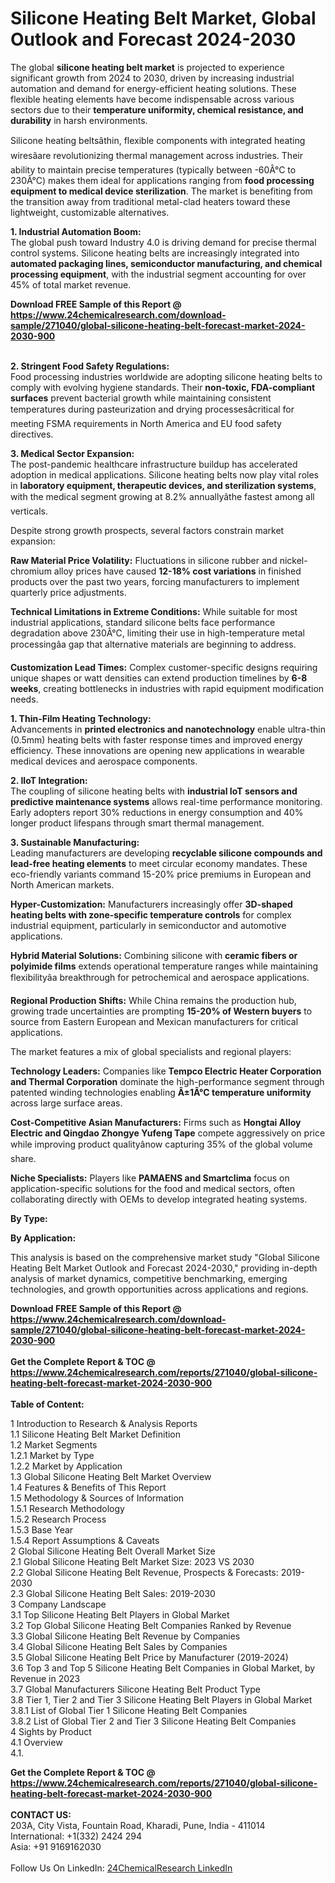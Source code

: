 <h1>Silicone Heating Belt Market, Global Outlook and Forecast 2024-2030</h1><p>The global <strong>silicone heating belt market</strong> is projected to experience significant growth from 2024 to 2030, driven by increasing industrial automation and demand for energy-efficient heating solutions. These flexible heating elements have become indispensable across various sectors due to their <strong>temperature uniformity, chemical resistance, and durability</strong> in harsh environments.</p><p>Silicone heating beltsâthin, flexible components with integrated heating wiresâare revolutionizing thermal management across industries. Their ability to maintain precise temperatures (typically between -60Â°C to 230Â°C) makes them ideal for applications ranging from <strong>food processing equipment to medical device sterilization</strong>. The market is benefiting from the transition away from traditional metal-clad heaters toward these lightweight, customizable alternatives.</p><p><strong>1. Industrial Automation Boom:</strong><br>
The global push toward Industry 4.0 is driving demand for precise thermal control systems. Silicone heating belts are increasingly integrated into <strong>automated packaging lines, semiconductor manufacturing, and chemical processing equipment</strong>, with the industrial segment accounting for over 45% of total market revenue.</p><div><b>Download FREE Sample of this Report @ 
            <a href="https://www.24chemicalresearch.com/download-sample/271040/global-silicone-heating-belt-forecast-market-2024-2030-900">
            https://www.24chemicalresearch.com/download-sample/271040/global-silicone-heating-belt-forecast-market-2024-2030-900</a></b></div><br><p><strong>2. Stringent Food Safety Regulations:</strong><br>
Food processing industries worldwide are adopting silicone heating belts to comply with evolving hygiene standards. Their <strong>non-toxic, FDA-compliant surfaces</strong> prevent bacterial growth while maintaining consistent temperatures during pasteurization and drying processesâcritical for meeting FSMA requirements in North America and EU food safety directives.</p><p><strong>3. Medical Sector Expansion:</strong><br>
The post-pandemic healthcare infrastructure buildup has accelerated adoption in medical applications. Silicone heating belts now play vital roles in <strong>laboratory equipment, therapeutic devices, and sterilization systems</strong>, with the medical segment growing at 8.2% annuallyâthe fastest among all verticals.</p><p>Despite strong growth prospects, several factors constrain market expansion:</p><p><strong>Raw Material Price Volatility:</strong> Fluctuations in silicone rubber and nickel-chromium alloy prices have caused <strong>12-18% cost variations</strong> in finished products over the past two years, forcing manufacturers to implement quarterly price adjustments.</p><p><strong>Technical Limitations in Extreme Conditions:</strong> While suitable for most industrial applications, standard silicone belts face performance degradation above 230Â°C, limiting their use in high-temperature metal processingâa gap that alternative materials are beginning to address.</p><p><strong>Customization Lead Times:</strong> Complex customer-specific designs requiring unique shapes or watt densities can extend production timelines by <strong>6-8 weeks</strong>, creating bottlenecks in industries with rapid equipment modification needs.</p><p><strong>1. Thin-Film Heating Technology:</strong><br>
Advancements in <strong>printed electronics and nanotechnology</strong> enable ultra-thin (0.5mm) heating belts with faster response times and improved energy efficiency. These innovations are opening new applications in wearable medical devices and aerospace components.</p><p><strong>2. IIoT Integration:</strong><br>
The coupling of silicone heating belts with <strong>industrial IoT sensors and predictive maintenance systems</strong> allows real-time performance monitoring. Early adopters report 30% reductions in energy consumption and 40% longer product lifespans through smart thermal management.</p><p><strong>3. Sustainable Manufacturing:</strong><br>
Leading manufacturers are developing <strong>recyclable silicone compounds and lead-free heating elements</strong> to meet circular economy mandates. These eco-friendly variants command 15-20% price premiums in European and North American markets.</p><p><strong>Hyper-Customization:</strong> Manufacturers increasingly offer <strong>3D-shaped heating belts with zone-specific temperature controls</strong> for complex industrial equipment, particularly in semiconductor and automotive applications.</p><p><strong>Hybrid Material Solutions:</strong> Combining silicone with <strong>ceramic fibers or polyimide films</strong> extends operational temperature ranges while maintaining flexibilityâa breakthrough for petrochemical and aerospace applications.</p><p><strong>Regional Production Shifts:</strong> While China remains the production hub, growing trade uncertainties are prompting <strong>15-20% of Western buyers</strong> to source from Eastern European and Mexican manufacturers for critical applications.</p><p>The market features a mix of global specialists and regional players:</p><p><strong>Technology Leaders:</strong> Companies like <strong>Tempco Electric Heater Corporation and Thermal Corporation</strong> dominate the high-performance segment through patented winding technologies enabling <strong>Â±1Â°C temperature uniformity</strong> across large surface areas.</p><p><strong>Cost-Competitive Asian Manufacturers:</strong> Firms such as <strong>Hongtai Alloy Electric and Qingdao Zhongye Yufeng Tape</strong> compete aggressively on price while improving product qualityânow capturing 35% of the global volume share.</p><p><strong>Niche Specialists:</strong> Players like <strong>PAMAENS and Smartclima</strong> focus on application-specific solutions for the food and medical sectors, often collaborating directly with OEMs to develop integrated heating systems.</p><p><strong>By Type:</strong></p><p><strong>By Application:</strong></p><p>This analysis is based on the comprehensive market study "Global Silicone Heating Belt Market Outlook and Forecast 2024-2030," providing in-depth analysis of market dynamics, competitive benchmarking, emerging technologies, and growth opportunities across applications and regions.</p><div><b>Download FREE Sample of this Report @ 
            <a href="https://www.24chemicalresearch.com/download-sample/271040/global-silicone-heating-belt-forecast-market-2024-2030-900">
            https://www.24chemicalresearch.com/download-sample/271040/global-silicone-heating-belt-forecast-market-2024-2030-900</a></b></div><br><div><b>Get the Complete Report & TOC @ 
            <a href="https://www.24chemicalresearch.com/reports/271040/global-silicone-heating-belt-forecast-market-2024-2030-900">
            https://www.24chemicalresearch.com/reports/271040/global-silicone-heating-belt-forecast-market-2024-2030-900</a></b></div><br>
            <b>Table of Content:</b><p>1 Introduction to Research & Analysis Reports<br />
    1.1 Silicone Heating Belt Market Definition<br />
    1.2 Market Segments<br />
        1.2.1 Market by Type<br />
        1.2.2 Market by Application<br />
    1.3 Global Silicone Heating Belt Market Overview<br />
    1.4 Features & Benefits of This Report<br />
    1.5 Methodology & Sources of Information<br />
        1.5.1 Research Methodology<br />
        1.5.2 Research Process<br />
        1.5.3 Base Year<br />
        1.5.4 Report Assumptions & Caveats<br />
2 Global Silicone Heating Belt Overall Market Size<br />
    2.1 Global Silicone Heating Belt Market Size: 2023 VS 2030<br />
    2.2 Global Silicone Heating Belt Revenue, Prospects & Forecasts: 2019-2030<br />
    2.3 Global Silicone Heating Belt Sales: 2019-2030<br />
3 Company Landscape<br />
    3.1 Top Silicone Heating Belt Players in Global Market<br />
    3.2 Top Global Silicone Heating Belt Companies Ranked by Revenue<br />
    3.3 Global Silicone Heating Belt Revenue by Companies<br />
    3.4 Global Silicone Heating Belt Sales by Companies<br />
    3.5 Global Silicone Heating Belt Price by Manufacturer (2019-2024)<br />
    3.6 Top 3 and Top 5 Silicone Heating Belt Companies in Global Market, by Revenue in 2023<br />
    3.7 Global Manufacturers Silicone Heating Belt Product Type<br />
    3.8 Tier 1, Tier 2 and Tier 3 Silicone Heating Belt Players in Global Market<br />
        3.8.1 List of Global Tier 1 Silicone Heating Belt Companies<br />
        3.8.2 List of Global Tier 2 and Tier 3 Silicone Heating Belt Companies<br />
4 Sights by Product<br />
    4.1 Overview<br />
        4.1.</p><div><b>Get the Complete Report & TOC @ 
            <a href="https://www.24chemicalresearch.com/reports/271040/global-silicone-heating-belt-forecast-market-2024-2030-900">
            https://www.24chemicalresearch.com/reports/271040/global-silicone-heating-belt-forecast-market-2024-2030-900</a></b></div><br><b>CONTACT US:</b><br>
            203A, City Vista, Fountain Road, Kharadi, Pune, India - 411014<br>
            International: +1(332) 2424 294<br>
            Asia: +91 9169162030 <br><br>
            Follow Us On LinkedIn: <a href="https://www.linkedin.com/company/24chemicalresearch/">24ChemicalResearch LinkedIn</a>